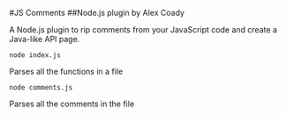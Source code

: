 #JS Comments
##Node.js plugin by Alex Coady

A Node.js plugin to rip comments from your JavaScript code and create a Java-like API page.

	node index.js

Parses all the functions in a file

	node comments.js

Parses all the comments in the file